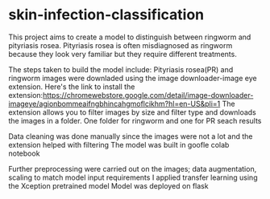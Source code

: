 # skin-infection-classification
This project aims to create a model to distinguish between ringworm and pityriasis rosea. Pityriasis rosea is often misdiagnosed as ringworm because they look very familiar but they require different treatments.


The steps taken to build the model include:
Pityriasis rosea(PR) and ringworm images were downladed using the image downloader-image eye extension. Here's the link to install the extension:https://chromewebstore.google.com/detail/image-downloader-imageye/agionbommeaifngbhincahgmoflcikhm?hl=en-US&pli=1
The extension allows you to filter images by size and filter type and downloads the images in a folder. One folder for ringworm and one for PR seach results


Data cleaning was done manually since the images were not a lot and the extension helped with filtering
The model was built in goofle colab notebook  

Further preprocessing were carried out on the images; data augmentation, scaling to match model input requirements
I applied transfer learning using the Xception pretrained model
Model was deployed on flask 
